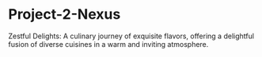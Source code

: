 # Project-2-Nexus
Zestful Delights: A culinary journey of exquisite flavors, offering a delightful fusion of diverse cuisines in a warm and inviting atmosphere.
